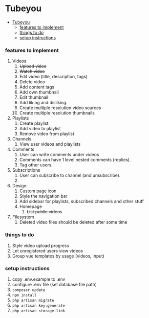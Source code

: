 
# Tubeyou

- [Tubeyou](#tubeyou)
    - [features to implement](#features-to-implement)
    - [things to do](#things-to-do)
    - [setup instructions](#setup-instructions)


### features to implement

1. Videos
   1. ~~Upload video~~
   2. ~~Watch video~~
   3. Edit video (title, description, tags)
   4. Delete video
   5. Add content tags
   6. Add own thumbnail
   7. Edit thumbnail
   8. Add liking and disliking.
   9. Create multiple resolution video sources
   10. Create multiple resolution thumbnails
2. Playlists
   1. Create playlist
   2. Add video to playlist
   3. Remove video from playlist
3. Channels
   1. View user videos and playlists
4. Comments
   1. User can write comments under videos
   2. Comments can have 1 level nested comments (replies).
   3. Tag other users.
5. Subscriptions
   1. User can subscribe to channel (and unsubscribe).
   2. 
6. Design
   1. Custom page icon
   2. Style the navigation bar
   3. Add sidebar for playlists, subscribed channels and other stuff
   4. Homepage
      1. ~~List public videos~~
7. Filesystem
   1. Deleted video files should be deleted after some time

### things to do

1. Style video upload progress
2. Let unregistered users view videos
3. Group vue templates by usage (videos, input)
### setup instructions

1. copy .env.example to .env
2. configure .env file (set database file path)
3. ``` composer update ```
3. ``` npm install ```
3. ``` php artisan migrate ```
3. ``` php artisan key:generate ```
4. ``` php artisan storage:link ```
